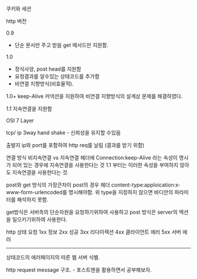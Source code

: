 쿠키와 세션

http 버전

0.9 
- 단순 문서만 주고 받음 get 메서드만 지원함.

1.0 
- 정식사양, post head를 지원함
- 요청결과를 알수있는 상태코드를 추가함
- 비연결 지향방식(비효율적).

1.0+
keep-Alive 커넥션을 지원하여 비연결 지향방식의 설계상 문제를 해결하였다.

1.1
지속연결을 지원함

OSI 7 Layer 

tcp/ ip
3way hand shake - 신뢰성을 유지할 수있음

출발지 ip와 port를 포함하여 http req를 날림 (결과를 받기 위함)

연결 방식 비지속연결 vs 지속연결
헤더에 Connection:keep-Alive 라는 속성이 명시가 되어 있는 경우에 지속연결을 사용한다는 것
1.1 부터는 이러한 속성을 부여하지 않아도 지속연결을 사용한다는 것.



post와 get 방식의 가장큰차이
post의 경우 헤더 content-type:apploication:x-www-form-urlencoded를 명시해야함.
위 type을 지정하지 않으면 바디안의 파라미터를 해석하지 못함.

get방식은 서버측의 단순자원을 요청하기위하여 사용하고
post 방식은 server의 액션을 일으키기위하여 사용한다.

http 상태 요청
1xx 정보
2xx 성공
3xx	리다이렉션
4xx 클라이언트 에러
5xx 서버 에러 

------
상태코드의 에러페이지의 따른 웹 서버 식별.

http request message 구조. - 포스트맨을 활용하면서 공부해보자.












